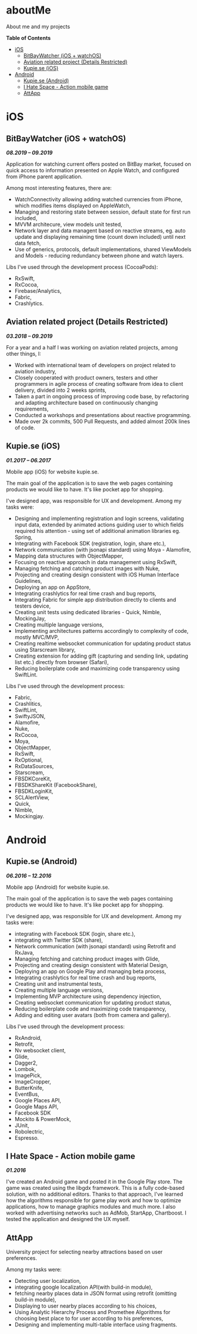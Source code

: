 # aboutMe
About me and my projects

**Table of Contents**

- [iOS](#ios)
  - [BitBayWatcher (iOS + watchOS)](#bitbaywatcher-ios--watchos)
  - [Aviation related project (Details Restricted)](#aviation-related-project-details-restricted)
  - [Kupie.se (iOS)](#kupiese-ios)
- [Android](#android)
  - [Kupie.se (Android)](#kupiese-android)
  - [I Hate Space - Action mobile game](#i-hate-space---action-mobile-game)
  - [AttApp](#attapp)

# iOS

## BitBayWatcher (iOS + watchOS)
***08.2019 – 09.2019***

Application for watching current offers posted on BitBay market, focused on quick access to information presented on Apple Watch, and configured from iPhone parent application.

Among most interesting features, there are:
- WatchConnectivity allowing adding watched currencies from iPhone, which modifies items displayed on AppleWatch,
- Managing and restoring state between session, default state for first run included,
- MVVM architecure, view models unit tested,
- Network layer and data managent based on reactive streams, eg. auto update and displaying remaining time (count down included) until next data fetch,
- Use of generics, protocols, default implementations, shared ViewModels and Models - reducing redundancy between phone and watch layers.

Libs I've used through the development process (CocoaPods): 
- RxSwift,
- RxCocoa,
- Firebase/Analytics,
- Fabric,
- Crashlytics.

## Aviation related project (Details Restricted)
***03.2018 – 09.2019***

For a year and a half I was working on aviation related projects, among other things, I:
- Worked with international team of developers on project related to aviation industry,
- Closely cooperated with product owners, testers and other programmers in agile process of creating software from idea to client delivery, divided into 2 weeks sprints,
- Taken a part in ongoing process of improving code base, by refactoring and adapting architecture based on continuously changing requirements,
- Conducted a workshops and presentations about reactive programming.
- Made over 2k commits, 500 Pull Requests, and added almost 200k lines of code.

## Kupie.se (iOS)
***01.2017 – 06.2017***

Mobile app (iOS) for website kupie.se. 

The main goal of the application is to save the web pages containing products we would like to have. It's like pocket app for shopping.

I've designed app, was responsible for UX and development. Among my tasks were:
- Designing and implementing registration and login screens, validating input data, extended by animated actions guiding user to which fields required his attention - using set of additional animation libraries eg. Spring,
- Integrating with Facebook SDK (registration, login, share etc.),
- Network communication (with jsonapi standard) using Moya - Alamofire,
- Mapping data structures with ObjectMapper,
- Focusing on reactive approach in data management using RxSwift,
- Managing fetching and catching product images with Nuke,
- Projecting and creating design consistent with iOS Human Interface Guidelines,
- Deploying an app on AppStore,
- Integrating crashlytics for real time crash and bug reports,
- Integrating Fabric for simple app distribution directly to clients and testers device,
- Creating unit tests using dedicated libraries - Quick, Nimble, MockingJay,
- Creating multiple language versions,
- Implementing architectures patterns accordingly to complexity of code, mostly MVC/MVP,
- Creating realtime websocket communication for updating product status using Starscream library,
- Creating extension for adding gift (capturing and sending link, updating list etc.) directly from browser (Safari),
- Reducing boilerplate code and maximizing code transparency using SwiftLint.

Libs I've used through the development process: 
- Fabric,
- Crashlitics,
- SwiftLint,
- SwiftyJSON,
- Alamofire,
- Nuke,
- RxCocoa,
- Moya,
- ObjectMapper,
- RxSwift,
- RxOptional,
- RxDataSources,
- Starscream,
- FBSDKCoreKit,
- FBSDKShareKit (FacebookShare),
- FBSDKLoginKit,
- SCLAlertView,
- Quick,
- Nimble,
- Mockingjay.

# Android

## Kupie.se (Android)
***06.2016 – 12.2016***

Mobile app (Android) for website kupie.se. 

The main goal of the application is to save the web pages containing products we would like to have. It's like pocket app for shopping.

I've designed app, was responsible for UX and development. Among my tasks were:
- integrating with Facebook SDK (login, share etc.),
- integrating with Twitter SDK (share),
- Network communication (with jsonapi standard) using Retrofit and RxJava,
- Managing fetching and catching product images with Glide,
- Projecting and creating design consistent with Material Design,
- Deploying an app on Google Play and managing beta process,
- Integrating crashlytics for real time crash and bug reports,
- Creating unit and instrumental tests,
- Creating multiple language versions,
- Implementing MVP architecture using dependency injection,
- Creating websocket communication for updating product status,
- Reducing boilerplate code and maximizing code transparency,
- Adding and editing user avatars (both from camera and gallery).

Libs I've used through the development process: 
- RxAndroid,
- Retrofit,
- Nv websocket client,
- Glide,
- Dagger2,
- Lombok,
- ImagePick,
- ImageCropper,
- ButterKnife,
- EventBus,
- Google Places API,
- Google Maps API,
- Facebook SDK
- Mockito & PowerMock,
- JUnit,
- Robolectric,
- Espresso.

## I Hate Space - Action mobile game

***01.2016***

I've created an Android game and posted it in the Google Play store. The game was created using the libgdx framework. This is a fully code-based solution, with no additional editors. Thanks to that approach, I've learned how the algorithms responsible for game play work and how to optimize applications, how to manage graphics modules and much more. I also worked with advertising networks such as AdMob, StartApp, Chartboost. I tested the application and designed the UX myself.

## AttApp

University project for selecting nearby attractions based on user preferences.

Among my tasks were:
- Detecting user localization,
- integrating google localization API(with build-in module),
- fetching nearby places data in JSON format using retrofit (omitting build-in module),
- Displaying to user nearby places according to his choices,
- Using Analytic Hierarchy Process and Promethee Algorithms for choosing best place to for user according to his preferences,
- Designing and implementing multi-table interface using fragments.
